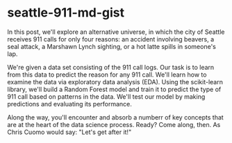 # seattle-911-md-gist
In this post, we'll explore an alternative universe, in which the city of Seattle receives 911 calls for only four reasons: an accident involving beavers, a seal attack, a Marshawn Lynch sighting, or a hot latte spills in someone's lap.

We're given a data set consisting of the 911 call logs. Our task is to learn from this data to predict the reason for any 911 call. We'll learn how to examine the data via exploratory data analysis (EDA). Using the scikit-learn library, we'll build a Random Forest model and train it to predict the type of 911 call based on patterns in the data. We'll test our model by making predictions and evaluating its performance.

Along the way, you'll encounter and absorb a numberr of key concepts that are at the heart of the data science process. Ready? Come along, then. As Chris Cuomo would say: "Let's get after it!"

